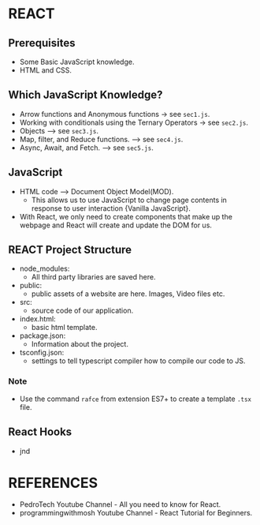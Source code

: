 # REACT
## Prerequisites
- Some Basic JavaScript knowledge.
- HTML and CSS.
## Which JavaScript Knowledge?
- Arrow functions and Anonymous functions -> see `sec1.js`.
- Working with conditionals using the Ternary Operators -> see `sec2.js`.
- Objects --> see `sec3.js`.
- Map, filter, and Reduce functions. --> see `sec4.js`.
- Async, Await, and Fetch. --> see `sec5.js`.
## JavaScript
- HTML code --> Document Object Model(MOD).
  - This allows us to use JavaScript to change page contents in response to user interaction {Vanilla JavaScript}.
- With React, we only need to create components that make up the webpage and React will create and update the DOM for us.

## REACT Project Structure
- node_modules:
  - All third party libraries are saved here.
- public:
  - public assets of a website are here. Images, Video files etc.
- src:
  - source code of our application.
- index.html:
  - basic html template.
- package.json:
  - Information about the project.
- tsconfig.json:
  - settings to tell typescript compiler how to compile our code to JS.
### Note
- Use the command `rafce` from extension ES7+ to create a template `.tsx` file.

## React Hooks
- jnd

# REFERENCES
- PedroTech Youtube Channel - All you need to know for React.
- programmingwithmosh Youtube Channel - React Tutorial for Beginners.